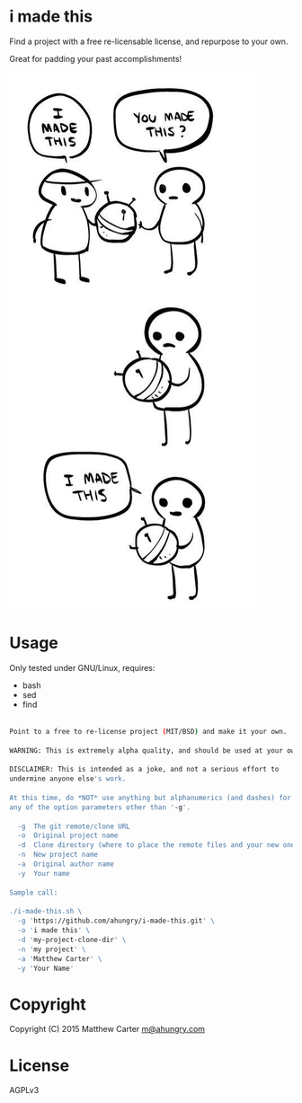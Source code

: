 # i made this

Find a project with a free re-licensable license, and repurpose to your own.

Great for padding your past accomplishments!

![i made this](https://github.com/ahungry/i-made-this/blob/master/i-made-this.jpg)

# Usage

Only tested under GNU/Linux, requires:

- bash
- sed
- find


```sh

Point to a free to re-license project (MIT/BSD) and make it your own.

WARNING: This is extremely alpha quality, and should be used at your own risk!

DISCLAIMER: This is intended as a joke, and not a serious effort to
undermine anyone else's work.

At this time, do *NOT* use anything but alphanumerics (and dashes) for
any of the option parameters other than '-g'.

  -g  The git remote/clone URL
  -o  Original project name
  -d  Clone directory (where to place the remote files and your new ones)
  -n  New project name
  -a  Original author name
  -y  Your name

Sample call:

./i-made-this.sh \
  -g 'https://github.com/ahungry/i-made-this.git' \
  -o 'i made this' \
  -d 'my-project-clone-dir' \
  -n 'my project' \
  -a 'Matthew Carter' \
  -y 'Your Name'

```
# Copyright

Copyright (C) 2015 Matthew Carter <m@ahungry.com>

# License

AGPLv3
